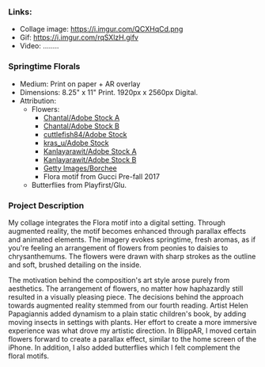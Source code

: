 ### Links:
* Collage image: https://i.imgur.com/QCXHqCd.png
* Gif: https://i.imgur.com/rqSXlzH.gifv
* Video: ........


### Springtime Florals
* Medium: Print on paper + AR overlay
* Dimensions: 8.25" x 11" Print. 1920px x 2560px Digital.
* Attribution:
  * Flowers:
    * [Chantal/Adobe Stock A](https://stock.adobe.com/images/hand-drawn-floral-decorations/222842899)
    * [Chantal/Adobe Stock B](https://stock.adobe.com/images/hand-drawn-floral-decorations/222798856)
    * [cuttlefish84/Adobe Stock](https://stock.adobe.com/images/lavender-vector-illustration/120122066)
    * [kras_u/Adobe Stock](https://stock.adobe.com/images/chrysanthemum-flowers-with-leaves-on-a-white-isolated-background-monochrome-floral-composition/179868465)
    * [Kanlayarawit/Adobe Stock A](https://stock.adobe.com/images/set-of-isolated-amaryllis-or-hippeastrum-in-44-styles-cute-hand-drawn-flower-vector-illustration-in-black-outline-and-white-plane-on-white-background/181576759)
    * [Kanlayarawit/Adobe Stock B](https://stock.adobe.com/images/set-of-isolated-lavender-in-20-styles-cute-hand-drawn-flower-vector-illustration-in-black-outline-and-white-plane/192106129)
    * [Getty Images/Borchee](https://www.gettyimages.com/detail/photo/siberian-bugloss-royalty-free-image/509263374)
    * Flora motif from Gucci Pre-fall 2017
  * Butterflies from Playfirst/Glu.
  
### Project Description  
My collage integrates the Flora motif into a digital setting. Through augmented reality, the motif becomes enhanced through parallax effects and animated elements. The imagery evokes springtime, fresh aromas, as if you're feeling an arrangement of flowers from peonies to daisies to chrysanthemums. The flowers were drawn with sharp strokes as the outline and soft, brushed detailing on the inside.

The motivation behind the composition's art style arose purely from aesthetics. The arrangement of flowers, no matter how haphazardly still resulted in a visually pleasing piece. The decisions behind the approach towards augmented reality stemmed from our fourth reading. Artist Helen Papagiannis added dynamism to a plain static children's book, by adding moving insects in settings with plants. Her effort to create a more immersive experience was what drove my artistic direction. In BlippAR, I moved certain flowers forward to create a parallax effect, similar to the home screen of the iPhone. In addition, I also added butterflies which I felt complement the floral motifs.

